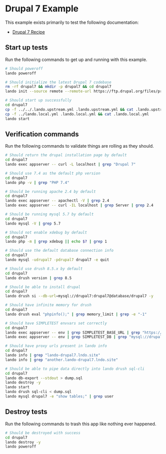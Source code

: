# Drupal 7 Example

This example exists primarily to test the following documentation:

* [Drupal 7 Recipe](https://docs.devwithlando.io/tutorials/drupal7.html)

## Start up tests

Run the following commands to get up and running with this example.

```bash
# Should poweroff
lando poweroff

# Should initialize the latest Drupal 7 codebase
rm -rf drupal7 && mkdir -p drupal7 && cd drupal7
lando init --source remote --remote-url https://ftp.drupal.org/files/projects/drupal-7.71.tar.gz --remote-options="--strip-components 1" --recipe drupal7 --webroot . --name lando-drupal7 --option drush="^8"

# Should start up successfully
cd drupal7
cp -f ../../.lando.upstream.yml .lando.upstream.yml && cat .lando.upstream.yml
cp -f ../lando.local.yml .lando.local.yml && cat .lando.local.yml
lando start
```

## Verification commands

Run the following commands to validate things are rolling as they should.

```bash
# Should return the drupal installation page by default
cd drupal7
lando exec appserver -- curl -L localhost | grep "Drupal 7"

# Should use 7.4 as the default php version
cd drupal7
lando php -v | grep "PHP 7.4"

# Should be running apache 2.4 by default
cd drupal7
lando exec appserver -- apachectl -V | grep 2.4
lando exec appserver -- curl -IL localhost | grep Server | grep 2.4

# Should be running mysql 5.7 by default
cd drupal7
lando mysql -V | grep 5.7

# Should not enable xdebug by default
cd drupal7
lando php -m | grep xdebug || echo $? | grep 1

# Should use the default database connection info
cd drupal7
lando mysql -udrupal7 -pdrupal7 drupal7 -e quit

# Should use drush 8.5.x by default
cd drupal7
lando drush version | grep 8.5

# Should be able to install drupal
cd drupal7
lando drush si --db-url=mysql://drupal7:drupal7@database/drupal7 -y

# Should have infinite memory for drush
cd drupal7
lando drush eval "phpinfo();" | grep memory_limit | grep -e "-1"

# Should have SIMPLETEST envvars set correctly
cd drupal7
lando exec appserver -- env | grep SIMPLETEST_BASE_URL | grep "https://appserver"
lando exec appserver -- env | grep SIMPLETEST_DB | grep "mysql://drupal7:drupal7@database/drupal7"

# Should have proxy urls present in lando info
cd drupal7
lando info | grep "lando-drupal7.lndo.site"
lando info | grep "another.lando-drupal7.lndo.site"

# Should be able to pipe data directly into lando drush sql-cli
cd drupal7
lando db-export --stdout > dump.sql
lando destroy -y
lando start
lando drush sql-cli < dump.sql
lando mysql drupal7 -e "show tables;" | grep user
```

## Destroy tests

Run the following commands to trash this app like nothing ever happened.

```bash
# Should be destroyed with success
cd drupal7
lando destroy -y
lando poweroff
```
